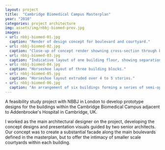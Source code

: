 ```yaml
---
layout: project
title:  "Cambridge Biomedical Campus Masterplan"
year: "2010"
categories: project architecture
img: assets/img/nbbj-biomed-prev.jpg
images:
- url: nbbj-biomed-01.jpg
  caption: "Render of design concept for boulevard and courtyard."
- url: nbbj-biomed-02.jpg
  caption: "Close-up of concept render showning cross-section through building."
- url: nbbj-biomed-03.jpg
  caption: "Indicative layout of one building floor, showing separation between office, labs and core/plant."
- url: nbbj-biomed-04.jpg
  caption: "Horseshoe layout of three building blocks."
- url: nbbj-biomed-05.jpg
  caption: "Horseshoe layout extruded over 4 to 5 stories."
- url: nbbj-biomed-06.jpg
  caption: "An arrangement of six buildings forming a series of semi-open courtyards."
---
```


A feasibility study project with NBBJ in London to develop prototype designs for the buildings within the Cambridge Biomedical Campus adjacent to Addenbrooke's Hospital in Cambridge, UK.

I worked as the main architectural designer on the project, developing the concept designs and presentation visuals guided by two senior architects. Our concept was to create a substantial facade along the main boulevards defined in the masterplan, but to offer the intimacy of smaller scale courtyards within each building.